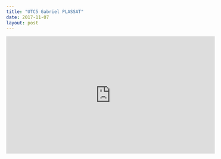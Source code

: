 ```yaml
---
title: "UTC5 Gabriel PLASSAT"
date: 2017-11-07
layout: post
---
```


<iframe width="560" height="315" src="https://www.youtube.com/embed/MJqp7lFQqgQ" frameborder="0" allowfullscreen></iframe>